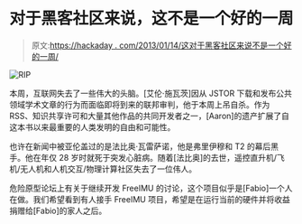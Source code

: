 # 对于黑客社区来说，这不是一个好的一周

> 原文:[https://hackaday . com/2013/01/14/这对于黑客社区来说不是一个好的一周/](https://hackaday.com/2013/01/14/this-has-not-been-a-good-week-for-the-hacker-community/)

![RIP](../Images/e33c20ded39a0eea5b1bde329c23f3d0.png)

本周，互联网失去了一些伟大的头脑。[艾伦·施瓦茨]因从 JSTOR 下载和发布公共领域学术文章的行为而面临即将到来的联邦审判，他于本周上吊自杀。作为 RSS、知识共享许可和大量其他作品的共同开发者之一，[Aaron]的遗产扩展了自这本书以来最重要的人类发明的自由和可能性。

也许在新闻中被亚伦盖过的是法比奥·瓦雷萨诺，他是弗里伊穆和 T2 的幕后黑手。他在年仅 28 岁时就死于突发心脏病。随着[法比奥]的去世，遥控直升机/飞机/无人机和人机交互/物理计算社区失去了一位伟人。

危险原型论坛上有关于继续开发 FreeIMU 的讨论，这个项目似乎是[Fabio]一个人在做。我们希望看到有人接手 FreeIMU 项目，希望是在运行当前的硬件并将收益捐赠给[Fabio]的家人之后。